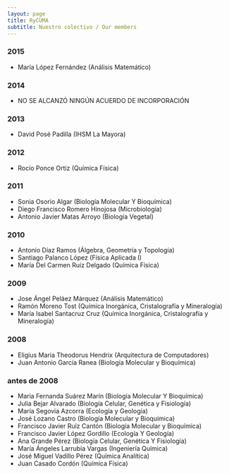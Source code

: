 ```yaml
---
layout: page
title: RyCUMA
subtitle: Nuestro colectivo / Our members
---
```


### 2015
- María López Fernández (Análisis Matemático)

### 2014
- NO SE ALCANZÓ NINGÚN ACUERDO DE INCORPORACIÓN

### 2013
- David Posé Padilla (IHSM La Mayora)

### 2012
- Rocío Ponce Ortiz (Química Física)

### 2011
- Sonia Osorio Algar (Biología Molecular Y Bioquímica)
- Diego Francisco Romero Hinojosa (Microbiología)
- Antonio Javier Matas Arroyo (Biología Vegetal)

### 2010
- Antonio Díaz Ramos (Álgebra, Geometría y Topología)
- Santiago Palanco López (Física Aplicada I)
- María Del Carmen Ruíz Delgado (Química Física)

### 2009
- Jose Ángel Peláez Márquez (Análisis Matemático)
- Ramón Moreno Tost (Química Inorgánica, Cristalografía y Mineralogía)
- María Isabel Santacruz Cruz (Química Inorgánica, Cristalografía y Mineralogía)

### 2008
- Eligius Maria Theodorus Hendrix (Arquitectura de Computadores)
- Juan Antonio García Ranea (Biología Molecular y Bioquímica)
  
  
### antes de 2008
- Maria Fernanda Suárez Marín (Biología Molecular Y Bioquímica)
- Julia Bejar Alvarado (Biología Celular, Genética y Fisiología)
- María Segovia Azcorra (Ecología y Geología)
- José Lozano Castro (Biología Molecular y Bioquímica)
- Francisco Javier Ruíz Cantón (Biología Molecular y Bioquímica)
- Francisco Javier López Gordillo (Ecología Y Geología)
- Ana Grande Pérez (Biología Celular, Genética Y Fisiología)
- María Ángeles Larrubia Vargas (Ingeniería Química)
- José Miguel Vadillo Pérez (Química Analítica)
- Juan Casado Cordón (Química Física)

